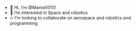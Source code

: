 - 👋 Hi, I’m @Manish1701
- 👀 I’m interested in Space and robotics
- 🔥 I’m looking to collaborate on aerospace and robotics and programming 


<!---
Manish1701/Manish1701 is a ✨ special ✨ repository because its `README.md` (this file) appears on your GitHub profile.
You can click the Preview link to take a look at your changes.
--->
